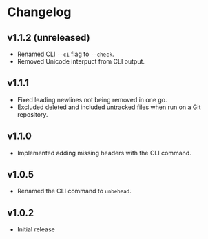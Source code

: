 # Changelog

## v1.1.2 (unreleased)

- Renamed CLI `--ci` flag to `--check`.
- Removed Unicode interpuct from CLI output.

## v1.1.1

- Fixed leading newlines not being removed in one go.
- Excluded deleted and included untracked files when run on a Git repository.

## v1.1.0

- Implemented adding missing headers with the CLI command.

## v1.0.5

- Renamed the CLI command to `unbehead`.

## v1.0.2

- Initial release
